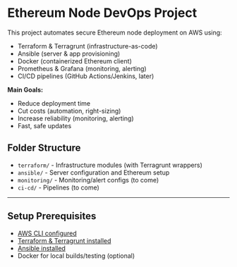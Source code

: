# Ethereum Node DevOps Project

This project automates secure Ethereum node deployment on AWS using:

- Terraform & Terragrunt (infrastructure-as-code)
- Ansible (server & app provisioning)
- Docker (containerized Ethereum client)
- Prometheus & Grafana (monitoring, alerting)
- CI/CD pipelines (GitHub Actions/Jenkins, later)

**Main Goals:**
- Reduce deployment time
- Cut costs (automation, right-sizing)
- Increase reliability (monitoring, alerting)
- Fast, safe updates

## Folder Structure

- `terraform/` - Infrastructure modules (with Terragrunt wrappers)
- `ansible/` - Server configuration and Ethereum setup
- `monitoring/` - Monitoring/alert configs (to come)
- `ci-cd/` - Pipelines (to come)

---

## Setup Prerequisites

- [AWS CLI configured](https://docs.aws.amazon.com/cli/latest/userguide/getting-started-quickstart.html)
- [Terraform & Terragrunt installed](https://terragrunt.gruntwork.io/docs/getting-started/install/)
- [Ansible installed](https://docs.ansible.com/ansible/latest/installation_guide/intro_installation.html)
- Docker for local builds/testing (optional)

